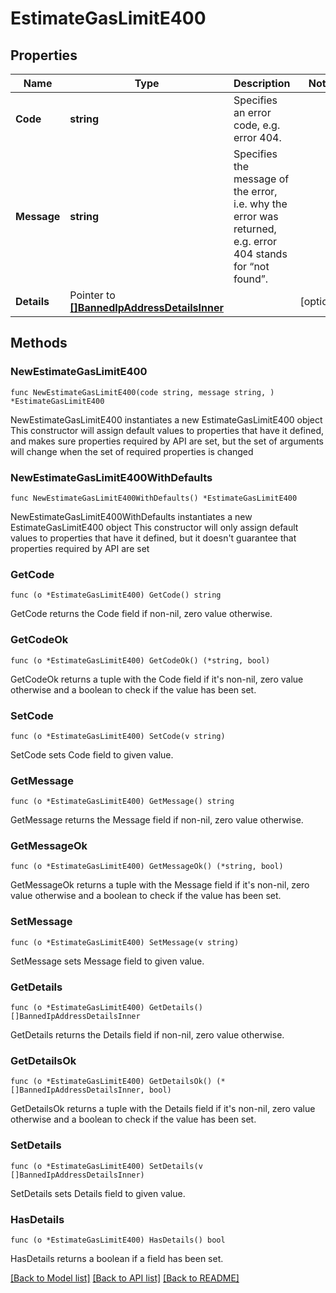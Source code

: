 # EstimateGasLimitE400

## Properties

Name | Type | Description | Notes
------------ | ------------- | ------------- | -------------
**Code** | **string** | Specifies an error code, e.g. error 404. | 
**Message** | **string** | Specifies the message of the error, i.e. why the error was returned, e.g. error 404 stands for “not found”. | 
**Details** | Pointer to [**[]BannedIpAddressDetailsInner**](BannedIpAddressDetailsInner.md) |  | [optional] 

## Methods

### NewEstimateGasLimitE400

`func NewEstimateGasLimitE400(code string, message string, ) *EstimateGasLimitE400`

NewEstimateGasLimitE400 instantiates a new EstimateGasLimitE400 object
This constructor will assign default values to properties that have it defined,
and makes sure properties required by API are set, but the set of arguments
will change when the set of required properties is changed

### NewEstimateGasLimitE400WithDefaults

`func NewEstimateGasLimitE400WithDefaults() *EstimateGasLimitE400`

NewEstimateGasLimitE400WithDefaults instantiates a new EstimateGasLimitE400 object
This constructor will only assign default values to properties that have it defined,
but it doesn't guarantee that properties required by API are set

### GetCode

`func (o *EstimateGasLimitE400) GetCode() string`

GetCode returns the Code field if non-nil, zero value otherwise.

### GetCodeOk

`func (o *EstimateGasLimitE400) GetCodeOk() (*string, bool)`

GetCodeOk returns a tuple with the Code field if it's non-nil, zero value otherwise
and a boolean to check if the value has been set.

### SetCode

`func (o *EstimateGasLimitE400) SetCode(v string)`

SetCode sets Code field to given value.


### GetMessage

`func (o *EstimateGasLimitE400) GetMessage() string`

GetMessage returns the Message field if non-nil, zero value otherwise.

### GetMessageOk

`func (o *EstimateGasLimitE400) GetMessageOk() (*string, bool)`

GetMessageOk returns a tuple with the Message field if it's non-nil, zero value otherwise
and a boolean to check if the value has been set.

### SetMessage

`func (o *EstimateGasLimitE400) SetMessage(v string)`

SetMessage sets Message field to given value.


### GetDetails

`func (o *EstimateGasLimitE400) GetDetails() []BannedIpAddressDetailsInner`

GetDetails returns the Details field if non-nil, zero value otherwise.

### GetDetailsOk

`func (o *EstimateGasLimitE400) GetDetailsOk() (*[]BannedIpAddressDetailsInner, bool)`

GetDetailsOk returns a tuple with the Details field if it's non-nil, zero value otherwise
and a boolean to check if the value has been set.

### SetDetails

`func (o *EstimateGasLimitE400) SetDetails(v []BannedIpAddressDetailsInner)`

SetDetails sets Details field to given value.

### HasDetails

`func (o *EstimateGasLimitE400) HasDetails() bool`

HasDetails returns a boolean if a field has been set.


[[Back to Model list]](../README.md#documentation-for-models) [[Back to API list]](../README.md#documentation-for-api-endpoints) [[Back to README]](../README.md)



